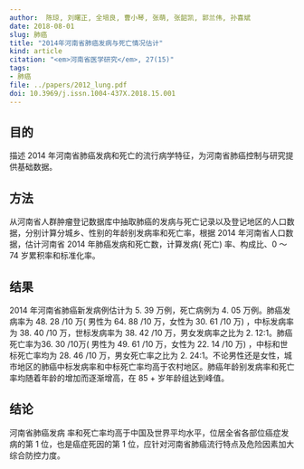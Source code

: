 ```yaml
---
author:  陈琼, 刘曙正, 全培良, 曹小琴, 张萌, 张韶凯, 郭兰伟, 孙喜斌    
date: 2018-08-01
slug: 肺癌
title: "2014年河南省肺癌发病与死亡情况估计"
kind: article
citation: "<em>河南省医学研究</em>, 27(15)"
tags:
- 肺癌
file: ../papers/2012_lung.pdf
doi: 10.3969/j.issn.1004-437X.2018.15.001
---
```


## 目的  
描述 2014 年河南省肺癌发病和死亡的流行病学特征，为河南省肺癌控制与研究提供基础数据。
## 方法  
从河南省人群肿瘤登记数据库中抽取肺癌的发病与死亡记录以及登记地区的人口数据，分别计算分城乡、性别的年龄别发病率和死亡率，根据 2014 年河南省人口数据，估计河南省 2014 年肺癌发病和死亡数，计算发病( 死亡) 率、构成比、0 ～ 74 岁累积率和标准化率。
## 结果  
2014 年河南省肺癌新发病例估计为 5. 39 万例，死亡病例为 4. 05 万例。肺癌发病率为 48. 28 /10 万( 男性为 64. 88 /10 万，女性为 30. 61 /10 万) ，中标发病率为 38. 40 /10 万，世标发病率为 38. 42 /10 万，男女发病率之比为 2. 12∶1。肺癌死亡率为36. 30 /10万( 男性为 49. 61 /10 万，女性为 22. 14 /10 万) ，中标和世标死亡率均为 28. 46 /10 万，男女死亡率之比为 2. 24∶1。不论男性还是女性，城市地区的肺癌中标发病率和中标死亡率均高于农村地区。肺癌年龄别发病率和死亡率均随着年龄的增加而逐渐增高，在 85 + 岁年龄组达到峰值。
## 结论  
河南省肺癌发病
率和死亡率均高于中国及世界平均水平，位居全省各部位癌症发病的第 1 位，也是癌症死因的第 1 位，应针对河南省肺癌流行特点及危险因素加大综合防控力度。